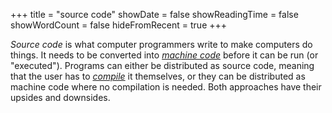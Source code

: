 +++
title = "source code"
showDate = false
showReadingTime = false
showWordCount = false
hideFromRecent = true
+++

*Source code* is what computer programmers write to make computers do things. It needs to be converted into [_machine code_](./machine-code) before it can be run (or "executed").
Programs can either be distributed as source code, meaning that the user has to [_compile_](./compilation) it themselves, or they can be distributed as machine code where no compilation is needed. Both approaches have their upsides and downsides.